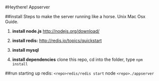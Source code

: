 #Heythere! Appserver



##install
Steps to make the server running like a horse. Unix Mac Osx Guide.

1. __install node.js__
http://nodejs.org/download/

2. __install redis:__
http://redis.io/topics/quickstart

3. __install mysql__

4. __install dependencies__
clone this repo, cd into the folder, type `npm install`


##run
starting up redis:
`<repo>redis/redis start`
node
`<repo>./appserver`